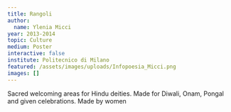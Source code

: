 ```yaml
---
title: Rangoli
author:
  name: Ylenia Micci
year: 2013-2014
topic: Culture
medium: Poster
interactive: false
institute: Politecnico di Milano
featured: /assets/images/uploads/Infopoesia_Micci.png
images: []
---
```

Sacred welcoming areas for Hindu deities. Made for Diwali, Onam, Pongal and given celebrations. Made by women
